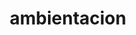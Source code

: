 ---
layout: post-short
title:  "ambientacion"
tags: devshort
username: julianblane
tiktok: none
short: WjOV9qNu1Hk
---